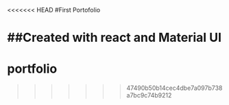 <<<<<<< HEAD
#First Portofolio 

##Created with react and Material UI
=======

# portfolio
>>>>>>> 47490b50b14cec4dbe7a097b738a7bc9c74b9212
